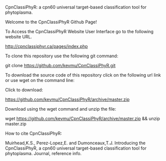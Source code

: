 CpnClassiPhyR: a cpn60 universal target-based classification tool for phytoplasma.



Welcome to the CpnClassiPhyR Github Page!

To Access the CpnClassiPhyR Website User Interface go to the following website URL.

http://cpnclassiphyr.ca/pages/index.php


To clone this repository use the following git command:

git clone https://github.com/kevmu/CpnClassiPhyR.git


To download the source code of this repository click on the following url link or use wget on the command line:


Click to download:

https://github.com/kevmu/CpnClassiPhyR/archive/master.zip


Download using the wget command and unzip the file:

wget https://github.com/kevmu/CpnClassiPhyR/archive/master.zip && unzip master.zip 

How to cite CpnClassiPhyR:

Muirhead,K.S., Perez-Lopez,E. and Dumonceaux,T.J. Introducing the CpnClassiPhyR, a cpn60 universal target-based classification tool for phytoplasma. Journal, reference info.

